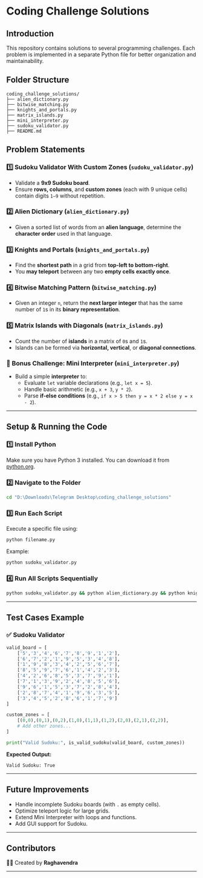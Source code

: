 # Coding Challenge Solutions

## Introduction
This repository contains solutions to several programming challenges. Each problem is implemented in a separate Python file for better organization and maintainability.

## Folder Structure
```
coding_challenge_solutions/
├── alien_dictionary.py
├── bitwise_matching.py
├── knights_and_portals.py
├── matrix_islands.py
├── mini_interpreter.py
├── sudoku_validator.py
├── README.md
```

## Problem Statements

### 1️⃣ Sudoku Validator With Custom Zones (`sudoku_validator.py`)
- Validate a **9x9 Sudoku board**.
- Ensure **rows, columns**, and **custom zones** (each with 9 unique cells) contain digits `1–9` without repetition.

### 2️⃣ Alien Dictionary (`alien_dictionary.py`)
- Given a sorted list of words from an **alien language**, determine the **character order** used in that language.

### 3️⃣ Knights and Portals (`knights_and_portals.py`)
- Find the **shortest path** in a grid from **top-left to bottom-right**.
- You **may teleport** between any two **empty cells** **exactly once**.

### 4️⃣ Bitwise Matching Pattern (`bitwise_matching.py`)
- Given an integer `n`, return the **next larger integer** that has the same number of `1`s in its **binary representation**.

### 5️⃣ Matrix Islands with Diagonals (`matrix_islands.py`)
- Count the number of **islands** in a matrix of `0`s and `1`s.
- Islands can be formed via **horizontal, vertical**, or **diagonal connections**.

### 🎯 Bonus Challenge: Mini Interpreter (`mini_interpreter.py`)
- Build a simple **interpreter** to:
  - Evaluate `let` variable declarations (e.g., `let x = 5`).
  - Handle basic arithmetic (e.g., `x + 3`, `y * 2`).
  - Parse **if-else conditions** (e.g., `if x > 5 then y = x * 2 else y = x - 2`).

---

## Setup & Running the Code

### 1️⃣ Install Python
Make sure you have Python 3 installed. You can download it from [python.org](https://www.python.org/downloads/).

### 2️⃣ Navigate to the Folder
```bash
cd "D:\Downloads\Telegram Desktop\coding_challenge_solutions"
```

### 3️⃣ Run Each Script
Execute a specific file using:
```bash
python filename.py
```
Example:
```bash
python sudoku_validator.py
```

### 4️⃣ Run All Scripts Sequentially
```bash
python sudoku_validator.py && python alien_dictionary.py && python knights_and_portals.py && python bitwise_matching.py && python matrix_islands.py && python mini_interpreter.py
```

---

## Test Cases Example

### ✅ Sudoku Validator
```python
valid_board = [
    ['5','3','4','6','7','8','9','1','2'],
    ['6','7','2','1','9','5','3','4','8'],
    ['1','9','8','3','4','2','5','6','7'],
    ['8','5','9','7','6','1','4','2','3'],
    ['4','2','6','8','5','3','7','9','1'],
    ['7','1','3','9','2','4','8','5','6'],
    ['9','6','1','5','3','7','2','8','4'],
    ['2','8','7','4','1','9','6','3','5'],
    ['3','4','5','2','8','6','1','7','9']
]

custom_zones = [
    [(0,0),(0,1),(0,2),(1,0),(1,1),(1,2),(2,0),(2,1),(2,2)],
    # Add other zones...
]

print("Valid Sudoku:", is_valid_sudoku(valid_board, custom_zones))
```

**Expected Output:**
```
Valid Sudoku: True
```

---

## Future Improvements

- Handle incomplete Sudoku boards (with `.` as empty cells).
- Optimize teleport logic for large grids.
- Extend Mini Interpreter with loops and functions.
- Add GUI support for Sudoku.

---

## Contributors

👨‍💻 Created by **Raghavendra**

---
